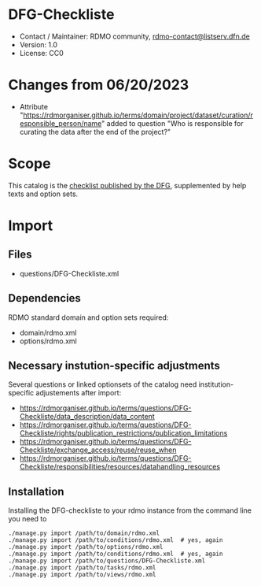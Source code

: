 # DFG-Checkliste
* Contact / Maintainer: RDMO community, rdmo-contact@listserv.dfn.de
* Version: 1.0
* License: CC0

# Changes from 06/20/2023
* Attribute "https://rdmorganiser.github.io/terms/domain/project/dataset/curation/responsible_person/name" added to question "Who is responsible for curating the data after the end of the project?"

# Scope
This catalog is the [checklist published by the DFG](https://www.dfg.de/research_data/checklist), supplemented by help texts and option sets.

# Import

## Files
* questions/DFG-Checkliste.xml

## Dependencies
RDMO standard domain and option sets required:
* domain/rdmo.xml
* options/rdmo.xml

## Necessary instution-specific adjustments
Several questions or linked optionsets of the catalog need institution-specific adjustements after import:
* https://rdmorganiser.github.io/terms/questions/DFG-Checkliste/data_description/data_content
* https://rdmorganiser.github.io/terms/questions/DFG-Checkliste/rights/publication_restrictions/publication_limitations
* https://rdmorganiser.github.io/terms/questions/DFG-Checkliste/exchange_access/reuse/reuse_when
* https://rdmorganiser.github.io/terms/questions/DFG-Checkliste/responsibilities/resources/datahandling_resources

## Installation
Installing the DFG-checkliste to your rdmo instance from the command line you need to 
```
./manage.py import /path/to/domain/rdmo.xml
./manage.py import /path/to/conditions/rdmo.xml  # yes, again
./manage.py import /path/to/options/rdmo.xml
./manage.py import /path/to/conditions/rdmo.xml  # yes, again
./manage.py import /path/to/questions/DFG-Checkliste.xml
./manage.py import /path/to/tasks/rdmo.xml
./manage.py import /path/to/views/rdmo.xml
```
